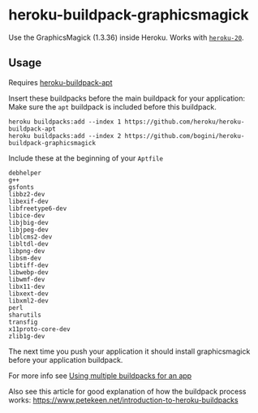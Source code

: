 # heroku-buildpack-graphicsmagick

Use the GraphicsMagick (1.3.36) inside Heroku. Works with [`heroku-20`](https://devcenter.heroku.com/articles/heroku-18-stack).

## Usage

Requires [heroku-buildpack-apt](https://github.com/heroku/heroku-buildpack-apt)

Insert these buildpacks before the main buildpack for your application:
Make sure the `apt` buildpack is included before this buildpack.

```
heroku buildpacks:add --index 1 https://github.com/heroku/heroku-buildpack-apt
heroku buildpacks:add --index 2 https://github.com/bogini/heroku-buildpack-graphicsmagick
```

Include these at the beginning of your `Aptfile`

```
debhelper
g++
gsfonts
libbz2-dev
libexif-dev
libfreetype6-dev
libice-dev
libjbig-dev
libjpeg-dev
liblcms2-dev
libltdl-dev
libpng-dev
libsm-dev
libtiff-dev
libwebp-dev
libwmf-dev
libx11-dev
libxext-dev
libxml2-dev
perl
sharutils
transfig
x11proto-core-dev
zlib1g-dev
```

The next time you push your application it should install graphicsmagick before
your application buildpack.

For more info see [Using multiple buildpacks for an app](https://devcenter.heroku.com/articles/using-multiple-buildpacks-for-an-app)

Also see this article for good explanation of how the buildpack process works:
https://www.petekeen.net/introduction-to-heroku-buildpacks
